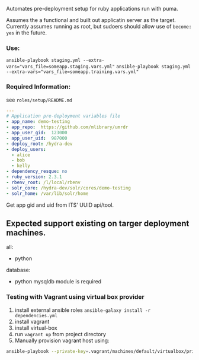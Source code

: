 Automates pre-deployment setup for ruby applications run with puma.

Assumes the a functional and built out applicatin server as the target.
Currently assumes running as root, but sudoers should allow use of `become: yes` in the future.

### Use:
`ansible-playbook staging.yml --extra-vars="vars_file=someapp.staging.vars.yml"`
`ansible-playbook staging.yml --extra-vars="vars_file=someapp.training.vars.yml"`

### Required Information:
see `roles/setup/README.md`

```yaml
---
# Application pre-deployment variables file
- app_name: demo-testing
- app_repo:  https://github.com/mlibrary/umrdr
- app_user_gid:  123000
- app_user_uid:  987000
- deploy_root: /hydra-dev
- deploy_users:
  - alice
  - bob
  - kelly
- dependency_resque: no
- ruby_version: 2.3.1
- rbenv_root: /l/local/rbenv
- solr_core: /hydra-dev/solr/cores/demo-testing
- solr_home: /var/lib/solr/home
```

Get app gid and uid from ITS' UUID api/tool.

## Expected support existing on targer deployment machines.
all:
* python

database:
* python mysqldb module is required


### Testing with Vagrant using virtual box provider
1. install external ansible roles `ansible-galaxy install -r dependencies.yml`
1. install vagrant
2. install virtual-box
3. run `vagrant up` from project directory
5. Manually provision vagrant host using:
```bash
ansible-playbook --private-key=.vagrant/machines/default/virtualbox/private_key -u vagrant -i inventory/vagrant playbook.predeploy.yml --extra-vars="config_file=./demo.yml"
```


